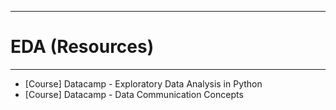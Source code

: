 ---------------------------------
# EDA (Resources)
---------------------------------
- [Course] Datacamp - Exploratory Data Analysis in Python
- [Course] Datacamp - Data Communication Concepts
